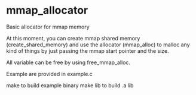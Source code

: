 # mmap_allocator
Basic allocator for mmap memory

At this moment, you can create mmap shared memory (create_shared_memory) and use the allocator (mmap_alloc) to malloc any kind of things by just passing the mmap start pointer and the size.

All variable can be free by using free_mmap_alloc.

Example are provided in example.c

make to build example binary
make lib to build .a lib